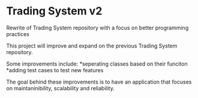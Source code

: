 # Trading System v2
 Rewrite of Trading System repository with a focus on better programming practices

 This project will improve and expand on the previous Trading System repository.
 
 Some improvements include:
 	*seperating classes based on their funciton
 	*adding test cases to test new features 
 	
 The goal behind these improvements is to have an application that focuses on maintaninibility, scalability and reliability.